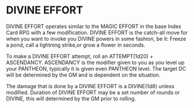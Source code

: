 # DIVINE EFFORT
DIVINE EFFORT operates similar to the MAGIC EFFORT in the base Index Card RPG with a few modification. DIVINE EFFORT is the catch-all move for when you want to invoke you DIVINE powers in some fashion, be it: Freeze a pond, call a lightning strike,or grow a flower in seconds. 

To make a DIVINE EFFORT attempt, roll an ATTEMPT(1d20) + ASCENDANCY. ASCENDANCY is the modifier given to you as you level up your PANTHEON, typically it is given even PANTHEON level. The target DC will be determined by the GM and is dependent on the situation.

The damage that is done by a DIVINE EFFORT is a DIVINE(1d8) unless modified. Duration of DIVINE EFFORT may be a set number of rounds or DIVINE, this will determined by the GM prior to rolling.